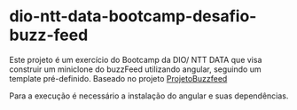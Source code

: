 # dio-ntt-data-bootcamp-desafio-buzz-feed
Este projeto é um exercício do Bootcamp da DIO/ NTT DATA que visa construir um miniclone do buzzFeed utilizando angular, seguindo um template pré-definido. Baseado no projeto [ProjetoBuzzfeed](https://github.com/felipeAguiarCode/angular-buzzfeed-quizz-clone)

Para a execução é necessário a instalação do angular e suas dependências.

